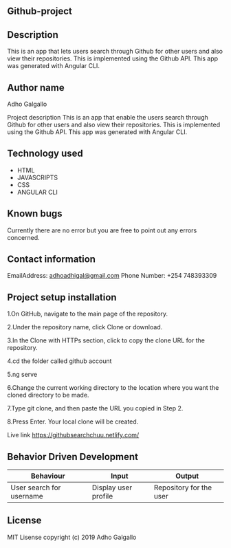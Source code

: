 ##  Github-project
## Description
This is an app that lets users search through Github for other users and also view their repositories. This is implemented using the Github API. This app was generated with Angular CLI.

## Author name
Adho Galgallo

Project description
This is an app that enable the  users search through Github for other users and also view their repositories. This is implemented using the Github API. This app was generated with Angular CLI. 

## Technology used
 * HTML
 * JAVASCRIPTS
 * CSS
 * ANGULAR CLI


## Known bugs
Currently there are no error but you are free to point out any errors concerned.

## Contact information
 EmailAddress: adhoadhigal@gmail.com
 Phone Number: +254 748393309


## Project setup installation
1.On GitHub, navigate to the main page of the repository.

2.Under the repository name, click Clone or download.

3.In the Clone with HTTPs section, click to copy the clone URL for the repository.
 
4.cd the folder called github account

5.ng serve

6.Change the current working directory to the location where you want the cloned directory to be made.

7.Type git clone, and then paste the URL you copied in Step 2.

8.Press Enter. Your local clone will be created.

Live link
https://githubsearchchuu.netlify.com/

## Behavior Driven Development
|  Behaviour | Input  | Output  | 
|----------- |---------|--------|
|  User search for username | Display user profile  | Repository for the user  |


 ## License

 MIT Lisense
 copyright (c) 2019 Adho Galgallo